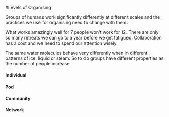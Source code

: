 #Levels of Organising

Groups of humans work significantly differently at different scales and the practices we use for organising need to change with them.

What works amazingly well for 7 people won't work for 12. There are only so many retreats we can go to a year before we get fatigued. Collaboration has a cost and we need to spend our attention wisely.

The same water molecules behave very differently when in different patterns of ice, liquid or steam. 
So to do groups have different properties as the number of people increase.

#### Individual

#### Pod

#### Community

#### Network